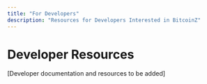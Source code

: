 ```yaml
---
title: "For Developers"
description: "Resources for Developers Interested in BitcoinZ"
---
```


# Developer Resources

[Developer documentation and resources to be added]